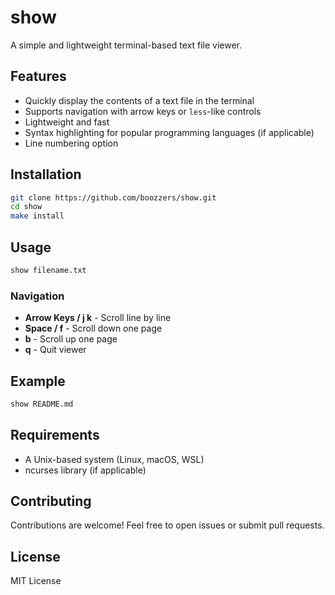# show

A simple and lightweight terminal-based text file viewer.

## Features
- Quickly display the contents of a text file in the terminal
- Supports navigation with arrow keys or `less`-like controls
- Lightweight and fast
- Syntax highlighting for popular programming languages (if applicable)
- Line numbering option

## Installation

```sh
git clone https://github.com/boozzers/show.git
cd show
make install
```

## Usage

```sh
show filename.txt
```

### Navigation
- **Arrow Keys / j k** - Scroll line by line
- **Space / f** - Scroll down one page
- **b** - Scroll up one page
- **q** - Quit viewer

## Example

```sh
show README.md
```

## Requirements
- A Unix-based system (Linux, macOS, WSL)
- ncurses library (if applicable)

## Contributing
Contributions are welcome! Feel free to open issues or submit pull requests.

## License
MIT License
